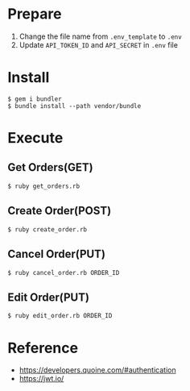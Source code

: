 # Prepare
1. Change the file name from `.env_template` to `.env`
2. Update `API_TOKEN_ID` and `API_SECRET` in `.env` file

# Install
```
$ gem i bundler
$ bundle install --path vendor/bundle
```

# Execute
## Get Orders(GET)
```
$ ruby get_orders.rb
```

## Create Order(POST)
```
$ ruby create_order.rb
```

## Cancel Order(PUT)
```
$ ruby cancel_order.rb ORDER_ID
```

## Edit Order(PUT)
```
$ ruby edit_order.rb ORDER_ID
```

# Reference
* https://developers.quoine.com/#authentication
* https://jwt.io/